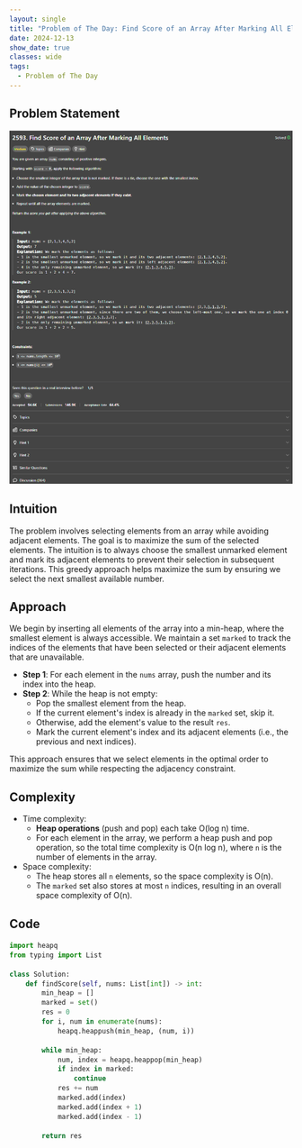 ```yaml
---
layout: single
title: "Problem of The Day: Find Score of an Array After Marking All Elements"
date: 2024-12-13
show_date: true
classes: wide
tags:
  - Problem of The Day
---
```


## Problem Statement

![problem](/assets/images/2024-12-13_09-33-11-problem-2593.png)

## Intuition

The problem involves selecting elements from an array while avoiding adjacent elements. The goal is to maximize the sum of the selected elements. The intuition is to always choose the smallest unmarked element and mark its adjacent elements to prevent their selection in subsequent iterations. This greedy approach helps maximize the sum by ensuring we select the next smallest available number.

## Approach

We begin by inserting all elements of the array into a min-heap, where the smallest element is always accessible. We maintain a set `marked` to track the indices of the elements that have been selected or their adjacent elements that are unavailable.

- **Step 1**: For each element in the `nums` array, push the number and its index into the heap.
- **Step 2**: While the heap is not empty:
  - Pop the smallest element from the heap.
  - If the current element's index is already in the `marked` set, skip it.
  - Otherwise, add the element's value to the result `res`.
  - Mark the current element's index and its adjacent elements (i.e., the previous and next indices).

This approach ensures that we select elements in the optimal order to maximize the sum while respecting the adjacency constraint.

## Complexity

- Time complexity:
  - **Heap operations** (push and pop) each take O(log n) time.
  - For each element in the array, we perform a heap push and pop operation, so the total time complexity is O(n log n), where `n` is the number of elements in the array.
- Space complexity:
  - The heap stores all `n` elements, so the space complexity is O(n).
  - The `marked` set also stores at most `n` indices, resulting in an overall space complexity of O(n).

## Code

```python
import heapq
from typing import List

class Solution:
    def findScore(self, nums: List[int]) -> int:
        min_heap = []
        marked = set()
        res = 0
        for i, num in enumerate(nums):
            heapq.heappush(min_heap, (num, i))

        while min_heap:
            num, index = heapq.heappop(min_heap)
            if index in marked:
                continue
            res += num
            marked.add(index)
            marked.add(index + 1)
            marked.add(index - 1)

        return res
```
